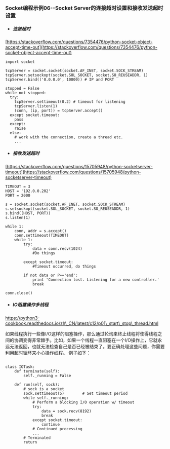 ### Socket编程示例06--Socket Server的连接超时设置和接收发送超时设置

* ##### 连接超时

[https://stackoverflow.com/questions/7354476/python-socket-object-accept-time-out](https://stackoverflow.com/questions/7354476/python-socket-object-accept-time-out)

```
import socket

tcpServer = socket.socket(socket.AF_INET, socket.SOCK_STREAM) 
tcpServer.setsockopt(socket.SOL_SOCKET, socket.SO_REUSEADDR, 1) 
tcpServer.bind(('0.0.0.0', 10000)) # IP and PORT

stopped = False
while not stopped:
  try:
    tcpServer.settimeout(0.2) # timeout for listening
    tcpServer.listen(1) 
    (conn, (ip, port)) = tcpServer.accept() 
  except socket.timeout:
    pass
  except:
    raise
  else:
    # work with the connection, create a thread etc.
    ...
```

* ##### 接收发送超时

[https://stackoverflow.com/questions/15705948/python-socketserver-timeout](https://stackoverflow.com/questions/15705948/python-socketserver-timeout)

```
TIMEOUT = 3
HOST = '192.0.0.202'              
PORT = 2000             

s = socket.socket(socket.AF_INET, socket.SOCK_STREAM)
s.setsockopt(socket.SOL_SOCKET, socket.SO_REUSEADDR, 1)
s.bind((HOST, PORT))
s.listen(1)

while 1:
    conn, addr = s.accept()
    conn.settimeout(TIMEOUT)
    while 1:
        try:
            data = conn.recv(1024)
            #Do things

        except socket.timeout:
            #Timeout occurred, do things

        if not data or P=='end':
            print 'Connection lost. Listening for a new controller.' 
            break

conn.close()
```

* ##### IO阻塞操作多线程

https://python3-cookbook.readthedocs.io/zh\_CN/latest/c12/p01\_start\_stop\_thread.html

如果线程执行一些像I/O这样的阻塞操作，那么通过轮询来终止线程将使得线程之间的协调变得非常棘手。比如，如果一个线程一直阻塞在一个I/O操作上，它就永远无法返回，也就无法检查自己是否已经被结束了。要正确处理这些问题，你需要利用超时循环来小心操作线程。 例子如下：

```

class IOTask:
    def terminate(self):
        self._running = False

    def run(self, sock):
        # sock is a socket
        sock.settimeout(5)        # Set timeout period
        while self._running:
            # Perform a blocking I/O operation w/ timeout
            try:
                data = sock.recv(8192)
                break
            except socket.timeout:
                continue
            # Continued processing
            ...
        # Terminated
        return
```



